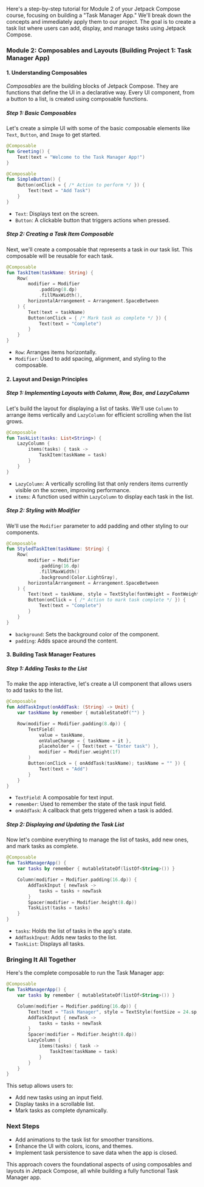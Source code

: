 Here's a step-by-step tutorial for Module 2 of your Jetpack Compose course, focusing on building a "Task Manager App." We'll break down the concepts and immediately apply them to our project. The goal is to create a task list where users can add, display, and manage tasks using Jetpack Compose.

### Module 2: Composables and Layouts (Building Project 1: Task Manager App)

#### 1. Understanding Composables
_Composables_ are the building blocks of Jetpack Compose. They are functions that define the UI in a declarative way. Every UI component, from a button to a list, is created using composable functions.

##### Step 1: Basic Composables
Let's create a simple UI with some of the basic composable elements like `Text`, `Button`, and `Image` to get started.

```kotlin
@Composable
fun Greeting() {
    Text(text = "Welcome to the Task Manager App!")
}

@Composable
fun SimpleButton() {
    Button(onClick = { /* Action to perform */ }) {
        Text(text = "Add Task")
    }
}
```

- `Text`: Displays text on the screen.
- `Button`: A clickable button that triggers actions when pressed.

##### Step 2: Creating a Task Item Composable
Next, we'll create a composable that represents a task in our task list. This composable will be reusable for each task.

```kotlin
@Composable
fun TaskItem(taskName: String) {
    Row(
        modifier = Modifier
            .padding(8.dp)
            .fillMaxWidth(),
        horizontalArrangement = Arrangement.SpaceBetween
    ) {
        Text(text = taskName)
        Button(onClick = { /* Mark task as complete */ }) {
            Text(text = "Complete")
        }
    }
}
```

- `Row`: Arranges items horizontally.
- `Modifier`: Used to add spacing, alignment, and styling to the composable.

#### 2. Layout and Design Principles

##### Step 1: Implementing Layouts with Column, Row, Box, and LazyColumn
Let's build the layout for displaying a list of tasks. We'll use `Column` to arrange items vertically and `LazyColumn` for efficient scrolling when the list grows.

```kotlin
@Composable
fun TaskList(tasks: List<String>) {
    LazyColumn {
        items(tasks) { task ->
            TaskItem(taskName = task)
        }
    }
}
```

- `LazyColumn`: A vertically scrolling list that only renders items currently visible on the screen, improving performance.
- `items`: A function used within `LazyColumn` to display each task in the list.

##### Step 2: Styling with Modifier
We'll use the `Modifier` parameter to add padding and other styling to our components.

```kotlin
@Composable
fun StyledTaskItem(taskName: String) {
    Row(
        modifier = Modifier
            .padding(16.dp)
            .fillMaxWidth()
            .background(Color.LightGray),
        horizontalArrangement = Arrangement.SpaceBetween
    ) {
        Text(text = taskName, style = TextStyle(fontWeight = FontWeight.Bold))
        Button(onClick = { /* Action to mark task complete */ }) {
            Text(text = "Complete")
        }
    }
}
```

- `background`: Sets the background color of the component.
- `padding`: Adds space around the content.

#### 3. Building Task Manager Features

##### Step 1: Adding Tasks to the List
To make the app interactive, let's create a UI component that allows users to add tasks to the list.

```kotlin
@Composable
fun AddTaskInput(onAddTask: (String) -> Unit) {
    var taskName by remember { mutableStateOf("") }

    Row(modifier = Modifier.padding(8.dp)) {
        TextField(
            value = taskName,
            onValueChange = { taskName = it },
            placeholder = { Text(text = "Enter task") },
            modifier = Modifier.weight(1f)
        )
        Button(onClick = { onAddTask(taskName); taskName = "" }) {
            Text(text = "Add")
        }
    }
}
```

- `TextField`: A composable for text input.
- `remember`: Used to remember the state of the task input field.
- `onAddTask`: A callback that gets triggered when a task is added.

##### Step 2: Displaying and Updating the Task List
Now let's combine everything to manage the list of tasks, add new ones, and mark tasks as complete.

```kotlin
@Composable
fun TaskManagerApp() {
    var tasks by remember { mutableStateOf(listOf<String>()) }

    Column(modifier = Modifier.padding(16.dp)) {
        AddTaskInput { newTask ->
            tasks = tasks + newTask
        }
        Spacer(modifier = Modifier.height(8.dp))
        TaskList(tasks = tasks)
    }
}
```

- `tasks`: Holds the list of tasks in the app's state.
- `AddTaskInput`: Adds new tasks to the list.
- `TaskList`: Displays all tasks.

### Bringing It All Together
Here's the complete composable to run the Task Manager app:

```kotlin
@Composable
fun TaskManagerApp() {
    var tasks by remember { mutableStateOf(listOf<String>()) }

    Column(modifier = Modifier.padding(16.dp)) {
        Text(text = "Task Manager", style = TextStyle(fontSize = 24.sp, fontWeight = FontWeight.Bold))
        AddTaskInput { newTask ->
            tasks = tasks + newTask
        }
        Spacer(modifier = Modifier.height(8.dp))
        LazyColumn {
            items(tasks) { task ->
                TaskItem(taskName = task)
            }
        }
    }
}
```

This setup allows users to:
- Add new tasks using an input field.
- Display tasks in a scrollable list.
- Mark tasks as complete dynamically.

### Next Steps
- Add animations to the task list for smoother transitions.
- Enhance the UI with colors, icons, and themes.
- Implement task persistence to save data when the app is closed.

This approach covers the foundational aspects of using composables and layouts in Jetpack Compose, all while building a fully functional Task Manager app.